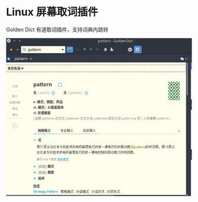 # Linux 屏幕取词插件
Golden Dict 有道取词插件，支持词典内跳转

![image-20191124152133942](README/image-20191124152133942.png)
